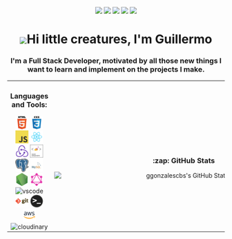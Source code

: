 <p align="center">
  <a href="#" ><img src="https://media.giphy.com/media/3oEduKxFBnlec6DBMA/giphy.gif" width="150" /></a>
  <a href="#" ><img src="https://media.giphy.com/media/3oEduKxFBnlec6DBMA/giphy.gif" width="150" /></a>
  <a href="#" ><img src="https://media.giphy.com/media/3oEduKxFBnlec6DBMA/giphy.gif" width="150" /></a>
  <a href="#" ><img src="https://media.giphy.com/media/3oEduKxFBnlec6DBMA/giphy.gif" width="150" /></a>
  <a href="#" ><img src="https://media.giphy.com/media/3oEduKxFBnlec6DBMA/giphy.gif" width="150" /></a>
</p>

<p float="center">
  <h1 align="center"><img align="center" src="https://media.giphy.com/media/lcjDOcw21MzGGZImiR/giphy.gif" width="60"/>Hi little creatures, I'm Guillermo
</h1>
</p>

<h3 align="center">I'm a Full Stack Developer, motivated by all those new things I want to learn and implement on the projects I make.</h3>

<table width="100%" align="center">
  <tr>
  <td width="50%" float="center" align="center">
      


<h3>Languages and Tools:</h3>
<img src="https://raw.githubusercontent.com/github/explore/80688e429a7d4ef2fca1e82350fe8e3517d3494d/topics/html/html.png" alt="html" height="30"/>
<img src="https://raw.githubusercontent.com/github/explore/80688e429a7d4ef2fca1e82350fe8e3517d3494d/topics/css/css.png" alt="css" height="30"/>
<img src="https://raw.githubusercontent.com/github/explore/80688e429a7d4ef2fca1e82350fe8e3517d3494d/topics/javascript/javascript.png" alt="javascript" height="30"/>
<img src="https://raw.githubusercontent.com/github/explore/80688e429a7d4ef2fca1e82350fe8e3517d3494d/topics/react/react.png" alt="react" height="30">
<img src="https://raw.githubusercontent.com/github/explore/80688e429a7d4ef2fca1e82350fe8e3517d3494d/topics/redux/redux.png" alt="redux" height="30"/>
<img src="https://raw.githubusercontent.com/github/explore/80688e429a7d4ef2fca1e82350fe8e3517d3494d/topics/styled-components/styled-components.png" alt="styled-components" height="30"/><br>
<img src="https://raw.githubusercontent.com/github/explore/80688e429a7d4ef2fca1e82350fe8e3517d3494d/topics/postgresql/postgresql.png" alt="postgres" height="30"/>
<img src="https://raw.githubusercontent.com/github/explore/80688e429a7d4ef2fca1e82350fe8e3517d3494d/topics/mysql/mysql.png" alt="mysql" height="30"/>
<img src="https://raw.githubusercontent.com/github/explore/80688e429a7d4ef2fca1e82350fe8e3517d3494d/topics/nodejs/nodejs.png" alt="nodejs" height="30"/>
<img src="https://raw.githubusercontent.com/github/explore/80688e429a7d4ef2fca1e82350fe8e3517d3494d/topics/graphql/graphql.png" alt="graphql" height="30"/><br>
<img src="https://upload.wikimedia.org/wikipedia/commons/thumb/9/9a/Visual_Studio_Code_1.35_icon.svg/1024px-Visual_Studio_Code_1.35_icon.svg.png" alt="vscode" height="30"/>
<img src="https://raw.githubusercontent.com/github/explore/80688e429a7d4ef2fca1e82350fe8e3517d3494d/topics/git/git.png" alt="git" height="30"/>
<img src="https://raw.githubusercontent.com/github/explore/80688e429a7d4ef2fca1e82350fe8e3517d3494d/topics/terminal/terminal.png" alt="terminal" height="30"/>
<img src="https://raw.githubusercontent.com/github/explore/80688e429a7d4ef2fca1e82350fe8e3517d3494d/topics/aws/aws.png" alt="aws" height="30"/>
<img src="https://seeklogo.com/images/C/cloudinary-logo-91D46BA298-seeklogo.com.png" alt="cloudinary" height="30"/>


  </td>
  <td width="50%" float="center" align="center">

<br><p align="center">
  <h3>:zap: GitHub Stats</h3>
  <img align="left"  alt="ggonzalescbs's GitHub Stats" src="https://github-readme-stats-gilt-eta.vercel.app/api?username=ggonzalescbs&show_icons=true&count_private=true&hide_border=true" width="600px"/>
  </p>
  </td>
  </table>

[//]: <> (The `&nbsp;` is to have Aphelion take up more space)
[//]: <> (Old Visits: https://badges.pufler.dev/visits/novatorem/novatorem?logo=GitHub&label=github%20visits&color=336699&logoColor=white&style=flat-square)






<!--
**ggonzalescbs/ggonzalescbs** is a ✨ _special_ ✨ repository because its `README.md` (this file) appears on your GitHub profile.

Here are some ideas to get you started:

- 🔭 I’m currently working on ...
- 🌱 I’m currently learning ...
- 👯 I’m looking to collaborate on ...
- 🤔 I’m looking for help with ...
- 💬 Ask me about ...
- 📫 How to reach me: ...
- 😄 Pronouns: ...
- ⚡ Fun fact: ...
-->
